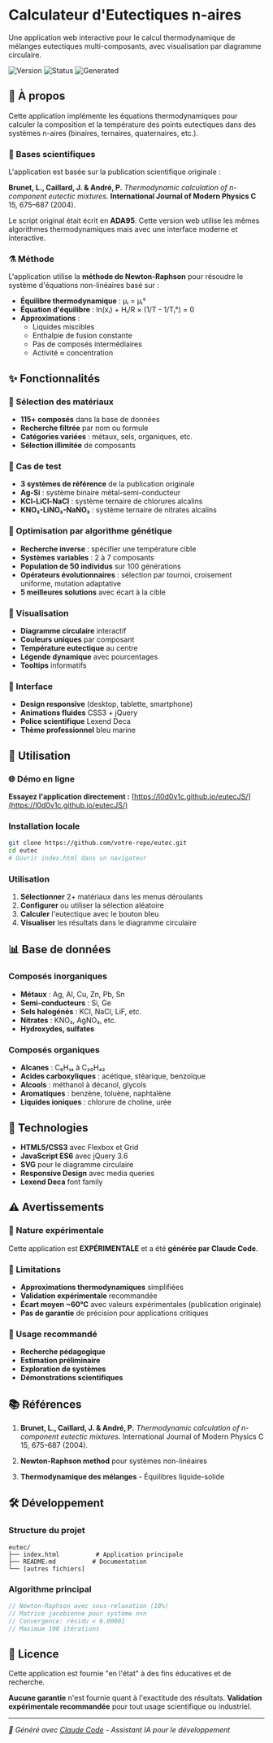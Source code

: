 # Calculateur d'Eutectiques n-aires

Une application web interactive pour le calcul thermodynamique de mélanges eutectiques multi-composants, avec visualisation par diagramme circulaire.

![Version](https://img.shields.io/badge/version-1.0-blue.svg)
![Status](https://img.shields.io/badge/status-experimental-orange.svg)
![Generated](https://img.shields.io/badge/generated-Claude_Code-purple.svg)

## 📖 À propos

Cette application implémente les équations thermodynamiques pour calculer la composition et la température des points eutectiques dans des systèmes n-aires (binaires, ternaires, quaternaires, etc.).

### 🔬 Bases scientifiques

L'application est basée sur la publication scientifique originale :

**Brunet, L., Caillard, J. & André, P.** *Thermodynamic calculation of n-component eutectic mixtures*. **International Journal of Modern Physics C** 15, 675–687 (2004).

Le script original était écrit en **ADA95**. Cette version web utilise les mêmes algorithmes thermodynamiques mais avec une interface moderne et interactive.

### ⚗️ Méthode

L'application utilise la **méthode de Newton-Raphson** pour résoudre le système d'équations non-linéaires basé sur :

- **Équilibre thermodynamique** : μᵢ = μᵢ°
- **Équation d'équilibre** : ln(xᵢ) + Hᵢ/R × (1/T - 1/Tᵢ°) = 0
- **Approximations** : 
  - Liquides miscibles
  - Enthalpie de fusion constante
  - Pas de composés intermédiaires
  - Activité ≈ concentration

## ✨ Fonctionnalités

### 🧪 Sélection des matériaux
- **115+ composés** dans la base de données
- **Recherche filtrée** par nom ou formule
- **Catégories variées** : métaux, sels, organiques, etc.
- **Sélection illimitée** de composants

### 🧪 Cas de test
- **3 systèmes de référence** de la publication originale
- **Ag-Si** : système binaire métal-semi-conducteur
- **KCl-LiCl-NaCl** : système ternaire de chlorures alcalins
- **KNO₃-LiNO₃-NaNO₃** : système ternaire de nitrates alcalins

### 🧠 Optimisation par algorithme génétique
- **Recherche inverse** : spécifier une température cible
- **Systèmes variables** : 2 à 7 composants
- **Population de 50 individus** sur 100 générations
- **Opérateurs évolutionnaires** : sélection par tournoi, croisement uniforme, mutation adaptative
- **5 meilleures solutions** avec écart à la cible

### 🍰 Visualisation
- **Diagramme circulaire** interactif
- **Couleurs uniques** par composant
- **Température eutectique** au centre
- **Légende dynamique** avec pourcentages
- **Tooltips** informatifs

### 📱 Interface
- **Design responsive** (desktop, tablette, smartphone)
- **Animations fluides** CSS3 + jQuery
- **Police scientifique** Lexend Deca
- **Thème professionnel** bleu marine

## 🚀 Utilisation

### 🌐 Démo en ligne
**Essayez l'application directement :** [https://l0d0v1c.github.io/eutecJS/](https://l0d0v1c.github.io/eutecJS/)

### Installation locale
```bash
git clone https://github.com/votre-repo/eutec.git
cd eutec
# Ouvrir index.html dans un navigateur
```

### Utilisation
1. **Sélectionner** 2+ matériaux dans les menus déroulants
2. **Configurer** ou utiliser la sélection aléatoire
3. **Calculer** l'eutectique avec le bouton bleu
4. **Visualiser** les résultats dans le diagramme circulaire

## 📊 Base de données

### Composés inorganiques
- **Métaux** : Ag, Al, Cu, Zn, Pb, Sn
- **Semi-conducteurs** : Si, Ge
- **Sels halogénés** : KCl, NaCl, LiF, etc.
- **Nitrates** : KNO₃, AgNO₃, etc.
- **Hydroxydes, sulfates**

### Composés organiques
- **Alcanes** : C₆H₁₄ à C₂₀H₄₂
- **Acides carboxyliques** : acétique, stéarique, benzoïque
- **Alcools** : méthanol à décanol, glycols
- **Aromatiques** : benzène, toluène, naphtalène
- **Liquides ioniques** : chlorure de choline, urée

## 🔧 Technologies

- **HTML5/CSS3** avec Flexbox et Grid
- **JavaScript ES6** avec jQuery 3.6
- **SVG** pour le diagramme circulaire
- **Responsive Design** avec media queries
- **Lexend Deca** font family

## ⚠️ Avertissements

### 🧪 Nature expérimentale
Cette application est **EXPÉRIMENTALE** et a été **générée par Claude Code**. 

### 📝 Limitations
- **Approximations thermodynamiques** simplifiées
- **Validation expérimentale** recommandée
- **Écart moyen ~60°C** avec valeurs expérimentales (publication originale)
- **Pas de garantie** de précision pour applications critiques

### 🎯 Usage recommandé
- **Recherche pédagogique**
- **Estimation préliminaire**
- **Exploration de systèmes**
- **Démonstrations scientifiques**

## 📚 Références

1. **Brunet, L., Caillard, J. & André, P.** *Thermodynamic calculation of n-component eutectic mixtures*. International Journal of Modern Physics C 15, 675–687 (2004).

2. **Newton-Raphson method** pour systèmes non-linéaires

3. **Thermodynamique des mélanges** - Équilibres liquide-solide

## 🛠️ Développement

### Structure du projet
```
eutec/
├── index.html          # Application principale
├── README.md          # Documentation
└── [autres fichiers]
```

### Algorithme principal
```javascript
// Newton-Raphson avec sous-relaxation (10%)
// Matrice jacobienne pour système n×n
// Convergence: résidu < 0.00001
// Maximum 100 itérations
```

## 📄 Licence

Cette application est fournie "en l'état" à des fins éducatives et de recherche. 

**Aucune garantie** n'est fournie quant à l'exactitude des résultats. **Validation expérimentale recommandée** pour tout usage scientifique ou industriel.

---

*🤖 Généré avec [Claude Code](https://claude.ai/code) - Assistant IA pour le développement*